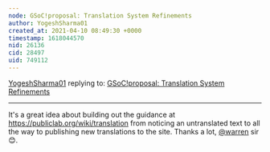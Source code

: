 ```yaml
---
node: GSoC!proposal: Translation System Refinements
author: YogeshSharma01
created_at: 2021-04-10 08:49:30 +0000
timestamp: 1618044570
nid: 26136
cid: 28497
uid: 749112
---
```




[YogeshSharma01](../profile/YogeshSharma01) replying to: [GSoC!proposal: Translation System Refinements](../notes/YogeshSharma01/04-04-2021/gsoc-proposal)

----
It's a great idea about building out the guidance at https://publiclab.org/wiki/translation from noticing an untranslated text to all the way to publishing new translations to the site.
Thanks a lot, [@warren](/profile/warren) sir 😊.